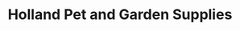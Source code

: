 ---
title: "Holland Pet and Garden Supplies"
url: /clacton-on-sea/holland-pet-and-garden-supplies/
shop: garden centre
---